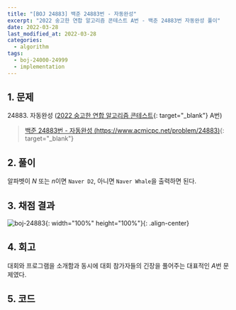 ```yaml
---
title: "[BOJ 24883] 백준 24883번 - 자동완성"
excerpt: "2022 숭고한 연합 알고리즘 콘테스트 A번 - 백준 24883번 자동완성 풀이"
date: 2022-03-28
last_modified_at: 2022-03-28
categories:
  - algorithm
tags:
  - boj-24000-24999
  - implementation
---
```


## 1. 문제
$24883$. 자동완성 ([2022 숭고한 연합 알고리즘 콘테스트](https://burningfalls.github.io/contest/skh-baekjoon-contest/){: target="_blank"} A번)

> [백준 24883번 - 자동완성 (https://www.acmicpc.net/problem/24883)](https://www.acmicpc.net/problem/24883){: target="_blank"}

## 2. 풀이

알파벳이 $N$ 또는 $n$이면 `Naver D2`, 아니면 `Naver Whale`을 출력하면 된다.

## 3. 채점 결과

![boj-24883](https://user-images.githubusercontent.com/30232837/160311840-bc8b3a87-4f15-42cd-9444-e9e9143cd731.png "boj-24883"){: width="100%" height="100%"}{: .align-center}

## 4. 회고

대회와 프로그램을 소개함과 동시에 대회 참가자들의 긴장을 풀어주는 대표적인 $A$번 문제였다.

## 5. 코드

<script src="https://gist.github.com/BurningFalls/1984c23a037c6be5bda4510bee1694c0.js"></script>
